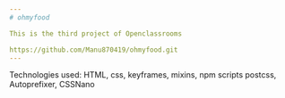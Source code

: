 ```yaml
---
# ohmyfood

This is the third project of Openclassrooms

https://github.com/Manu870419/ohmyfood.git
---
```


Technologies used: HTML, css, keyframes, mixins, 
npm scripts
postcss, Autoprefixer, CSSNano
